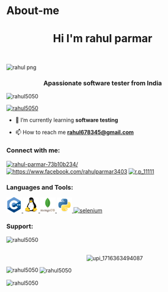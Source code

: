 # About-me
<h1 align="center" <b>Hi I'm rahul parmar</b></h1></br>

![rahul png](https://github.com/rahul5050/about-me/assets/68609755/26a71918-7cb8-4ac4-9a72-f34407a8e2ee)

<h3 align="center">Apassionate software tester from India</h3>

<p align="left"> <img src="https://komarev.com/ghpvc/?username=rahul5050&label=Profile%20views&color=0e75b6&style=flat" alt="rahul5050" /> </p>

<p align="left"> <a href="https://github.com/ryo-ma/github-profile-trophy"><img src="https://github-profile-trophy.vercel.app/?username=rahul5050" alt="rahul5050" /></a> </p>

- 🌱 I’m currently learning **software testing**

- 📫 How to reach me **rahul678345@gmail.com**

<h3 align="left">Connect with me:</h3>
<p align="left">
<a href="https://linkedin.com/in/rahul-parmar-73b10b234/" target="blank"><img align="center" src="https://raw.githubusercontent.com/rahuldkjain/github-profile-readme-generator/master/src/images/icons/Social/linked-in-alt.svg" alt="rahul-parmar-73b10b234/" height="30" width="40" /></a>
<a href="https://fb.com/https://www.facebook.com/rahulparmar3403?mibextid=ZbWkL" target="blank"><img align="center" src="https://raw.githubusercontent.com/rahuldkjain/github-profile-readme-generator/master/src/images/icons/Social/facebook.svg" alt="https://www.facebook.com/rahulparmar3403" height="30" width="40" /></a>
<a href="https://instagram.com/r.p_11111" target="blank"><img align="center" src="https://raw.githubusercontent.com/rahuldkjain/github-profile-readme-generator/master/src/images/icons/Social/instagram.svg" alt="r.p_11111" height="30" width="40" /></a>
</p>

<h3 align="left">Languages and Tools:</h3>
<p align="left"> <a href="https://www.w3schools.com/cpp/" target="_blank" rel="noreferrer"> <img src="https://raw.githubusercontent.com/devicons/devicon/master/icons/cplusplus/cplusplus-original.svg" alt="cplusplus" width="40" height="40"/> </a> <a href="https://www.linux.org/" target="_blank" rel="noreferrer"> <img src="https://raw.githubusercontent.com/devicons/devicon/master/icons/linux/linux-original.svg" alt="linux" width="40" height="40"/> </a> <a href="https://www.mongodb.com/" target="_blank" rel="noreferrer"> <img src="https://raw.githubusercontent.com/devicons/devicon/master/icons/mongodb/mongodb-original-wordmark.svg" alt="mongodb" width="40" height="40"/> </a> <a href="https://www.python.org" target="_blank" rel="noreferrer"> <img src="https://raw.githubusercontent.com/devicons/devicon/master/icons/python/python-original.svg" alt="python" width="40" height="40"/> </a> <a href="https://www.selenium.dev" target="_blank" rel="noreferrer"> <img src="https://raw.githubusercontent.com/detain/svg-logos/780f25886640cef088af994181646db2f6b1a3f8/svg/selenium-logo.svg" alt="selenium" width="40" height="40"/> </a> </p>

<h3 align="left">Support:</h3>
<p><a href="https://ko-fi.com/rahul5050"> <img align="left" src="https://cdn.ko-fi.com/cdn/kofi3.png?v=3" height="50" width="210" alt="rahul5050" /></a></p><br><br>

![upi_1716363494087](https://github.com/rahul5050/about-me/assets/68609755/bc539b7f-757a-423c-8f21-298dff142fa5)


<p><img align="left" src="https://github-readme-stats.vercel.app/api/top-langs?username=rahul5050&show_icons=true&locale=en&layout=compact" alt="rahul5050" /></p>

<p>&nbsp;<img align="center" src="https://github-readme-stats.vercel.app/api?username=rahul5050&show_icons=true&locale=en" alt="rahul5050" /></p>

<p><img align="center" src="https://github-readme-streak-stats.herokuapp.com/?user=rahul5050&" alt="rahul5050" /></p>
